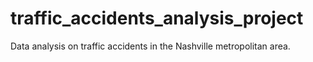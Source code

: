 # traffic_accidents_analysis_project
Data analysis on traffic accidents in the Nashville metropolitan area.
